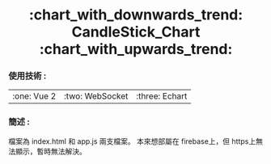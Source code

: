 <h1 align="center">:chart_with_downwards_trend: CandleStick_Chart :chart_with_upwards_trend:</h1>

<h3 >使用技術 : </h3>
<table>
  <tbody>
    <tr>
      <td align="center" valign="middle">
        :one: Vue 2
      </td>
      <td align="center" valign="middle">
       :two: WebSocket
      </td>
      <td align="center" valign="middle">
       :three: Echart
      </td>
    </tr>
  </tbody>
</table>

### 簡述 :
檔案為 index.html 和 app.js 兩支檔案。
本來想部屬在 firebase上，但 https上無法顯示，暫時無法解決。
